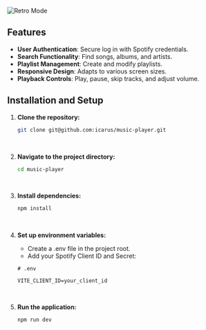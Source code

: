 ![Retro Mode](https://github.com/icarus/music-player/assets/119902348/8d468269-1f3f-437d-be55-31743d71e44d)

## Features
- **User Authentication**: Secure log in with Spotify credentials.
- **Search Functionality**: Find songs, albums, and artists.
- **Playlist Management**: Create and modify playlists.
- **Responsive Design**: Adapts to various screen sizes.
- **Playback Controls**: Play, pause, skip tracks, and adjust volume.

## Installation and Setup
1. **Clone the repository:**
   ```bash
   git clone git@github.com:icarus/music-player.git
   ```
   &nbsp;
2. **Navigate to the project directory:**
   ```bash
   cd music-player
   ```
   &nbsp;
3. **Install dependencies:**
   ```bash
   npm install  
   ```
   &nbsp;
4. **Set up environment variables:**
   - Create a .env file in the project root.
   - Add your Spotify Client ID and Secret:

   ```env
   # .env
   
   VITE_CLIENT_ID=your_client_id

   ```
   &nbsp; 
5. **Run the application:**
   ```bash
   npm run dev  
   ```

